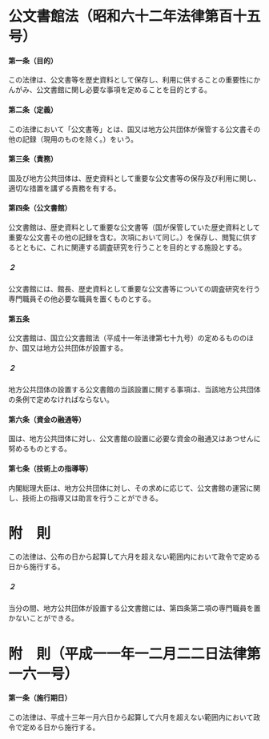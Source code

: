 # 公文書館法（昭和六十二年法律第百十五号）
#### 第一条（目的）
この法律は、公文書等を歴史資料として保存し、利用に供することの重要性にかんがみ、公文書館に関し必要な事項を定めることを目的とする。
#### 第二条（定義）
この法律において「公文書等」とは、国又は地方公共団体が保管する公文書その他の記録（現用のものを除く。）をいう。
#### 第三条（責務）
国及び地方公共団体は、歴史資料として重要な公文書等の保存及び利用に関し、適切な措置を講ずる責務を有する。
#### 第四条（公文書館）
公文書館は、歴史資料として重要な公文書等（国が保管していた歴史資料として重要な公文書その他の記録を含む。次項において同じ。）を保存し、閲覧に供するとともに、これに関連する調査研究を行うことを目的とする施設とする。
##### ２
公文書館には、館長、歴史資料として重要な公文書等についての調査研究を行う専門職員その他必要な職員を置くものとする。
#### 第五条
公文書館は、国立公文書館法（平成十一年法律第七十九号）の定めるもののほか、国又は地方公共団体が設置する。
##### ２
地方公共団体の設置する公文書館の当該設置に関する事項は、当該地方公共団体の条例で定めなければならない。
#### 第六条（資金の融通等）
国は、地方公共団体に対し、公文書館の設置に必要な資金の融通又はあつせんに努めるものとする。
#### 第七条（技術上の指導等）
内閣総理大臣は、地方公共団体に対し、その求めに応じて、公文書館の運営に関し、技術上の指導又は助言を行うことができる。
# 附　則
この法律は、公布の日から起算して六月を超えない範囲内において政令で定める日から施行する。
##### ２
当分の間、地方公共団体が設置する公文書館には、第四条第二項の専門職員を置かないことができる。
# 附　則（平成一一年一二月二二日法律第一六一号）
#### 第一条（施行期日）
この法律は、平成十三年一月六日から起算して六月を超えない範囲内において政令で定める日から施行する。
